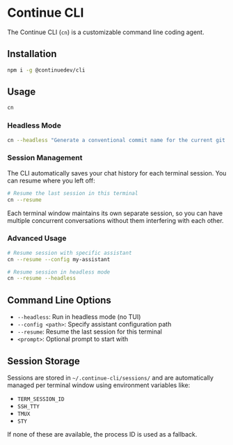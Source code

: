 # Continue CLI

The Continue CLI (`cn`) is a customizable command line coding agent.

## Installation

```bash
npm i -g @continuedev/cli
```

## Usage

```bash
cn
```

### Headless Mode

```bash
cn --headless "Generate a conventional commit name for the current git changes."
```

### Session Management

The CLI automatically saves your chat history for each terminal session. You can resume where you left off:

```bash
# Resume the last session in this terminal
cn --resume
```

Each terminal window maintains its own separate session, so you can have multiple concurrent conversations without them interfering with each other.

### Advanced Usage

```bash
# Resume session with specific assistant
cn --resume --config my-assistant

# Resume session in headless mode
cn --resume --headless
```

## Command Line Options

- `--headless`: Run in headless mode (no TUI)
- `--config <path>`: Specify assistant configuration path
- `--resume`: Resume the last session for this terminal
- `<prompt>`: Optional prompt to start with

## Session Storage

Sessions are stored in `~/.continue-cli/sessions/` and are automatically managed per terminal window using environment variables like:
- `TERM_SESSION_ID`
- `SSH_TTY` 
- `TMUX`
- `STY`

If none of these are available, the process ID is used as a fallback.
